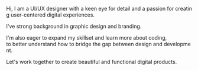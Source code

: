 Hi, I am a UI/UX designer with a keen eye for detail and a passion for creating user-centered digital experiences.

I've strong background in graphic design and branding.

I'm also eager to expand my skillset and learn more about coding, to better understand how to bridge the gap between design and development.

Let's work together to create beautiful and functional digital products.
